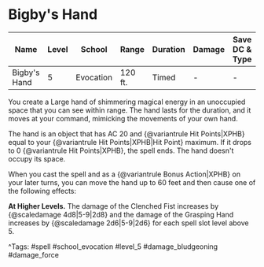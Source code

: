 # Bigby's Hand

| Name | Level | School | Range | Duration | Damage | Save DC & Type |
|------|-------|--------|-------|----------|--------|----------------|
| Bigby's Hand | 5 | Evocation | 120 ft. | Timed | - | - |

You create a Large hand of shimmering magical energy in an unoccupied space that you can see within range. The hand lasts for the duration, and it moves at your command, mimicking the movements of your own hand.

The hand is an object that has AC 20 and {@variantrule Hit Points|XPHB} equal to your {@variantrule Hit Points|XPHB|Hit Point} maximum. If it drops to 0 {@variantrule Hit Points|XPHB}, the spell ends. The hand doesn't occupy its space.

When you cast the spell and as a {@variantrule Bonus Action|XPHB} on your later turns, you can move the hand up to 60 feet and then cause one of the following effects:

**At Higher Levels.** The damage of the Clenched Fist increases by {@scaledamage 4d8|5-9|2d8} and the damage of the Grasping Hand increases by {@scaledamage 2d6|5-9|2d6} for each spell slot level above 5.

^Tags: #spell #school_evocation #level_5 #damage_bludgeoning #damage_force